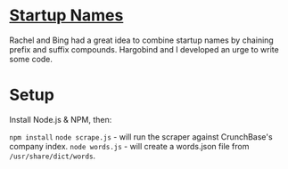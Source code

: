 [Startup Names](http://nicovalencia.github.io/startup-names/)
=============================================================

Rachel and Bing had a great idea to combine startup names by chaining prefix and suffix compounds.
Hargobind and I developed an urge to write some code.

Setup
=====

Install Node.js & NPM, then:

`npm install`
`node scrape.js` - will run the scraper against CrunchBase's company index.
`node words.js` - will create a words.json file from `/usr/share/dict/words`.
